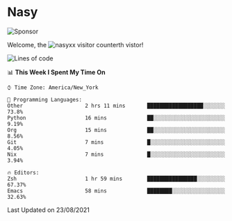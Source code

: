 # Nasy

<!--
<p align="center">
<img height="200" src="https://github-readme-stats.vercel.app/api?username=nasyxx&count_private=true&show_icons=true&theme=dracula&include_all_commits=true"/>
<img height="200" src="https://github-readme-stats.vercel.app/api/top-langs/?username=nasyxx&theme=dracula&hide=html,jupyter+notebook&count_private=true&show_icons=true"/>
</p>

  
----------------
-->

![Sponsor](https://img.shields.io/static/v1.svg?label=Sponsor&message=%E2%9D%A4&logo=GitHub&style=flat&color=pink)
 
Welcome, the ![nasyxx visitor counter](https://count.getloli.com/get/@nasyxx?theme=rule34)th vistor!
 
<!--START_SECTION:waka-->
![Lines of code](https://img.shields.io/badge/From%20Hello%20World%20I%27ve%20Written-5.4%20million%20lines%20of%20code-blue)

📊 **This Week I Spent My Time On** 

```text
⌚︎ Time Zone: America/New_York

💬 Programming Languages: 
Other                    2 hrs 11 mins       ██████████████████░░░░░░░   73.8% 
Python                   16 mins             ██░░░░░░░░░░░░░░░░░░░░░░░   9.19% 
Org                      15 mins             ██░░░░░░░░░░░░░░░░░░░░░░░   8.56% 
Git                      7 mins              █░░░░░░░░░░░░░░░░░░░░░░░░   4.05% 
Nix                      7 mins              █░░░░░░░░░░░░░░░░░░░░░░░░   3.94%

🔥 Editors: 
Zsh                      1 hr 59 mins        ████████████████░░░░░░░░░   67.37% 
Emacs                    58 mins             ████████░░░░░░░░░░░░░░░░░   32.63%

```


 Last Updated on 23/08/2021
<!--END_SECTION:waka-->

<!-- ![visitors](https://visitor-badge.laobi.icu/badge?page_id=nasyxx.nasyxx) -->
